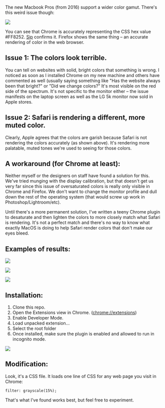 The new Macbook Pros (from 2016) support a wider color gamut. There's this weird issue though:

![](http://dropbox.jeremyricketts.com.s3.amazonaws.com/chrome_desatureate.png)

You can see that Chrome is accurately representing the CSS hex value #FF8252. [Sip](http://sipapp.io/) confirms it. Firefox shows the same thing – an accurate rendering of color in the web browser.

## Issue 1: The colors look terrible.

You can tell on websites with solid, bright colors that something is wrong. I noticed as soon as I installed Chrome on my new machine and others have commented as well (usually saying something like "Has the website always been that bright?" or "Did we change colors?" It's most visible on the red side of the spectrum. It's not specific to the monitor either – the issue manifests on the laptop screen as well as the LG 5k monitor now sold in Apple stores.

## Issue 2: Safari is rendering a different, more muted color.

Clearly, Apple agrees that the colors are garish because Safari is not rendering the colors accurately (as shown above). It's rendering more palatable, muted tones we're used to seeing for those colors.

## A workaround (for Chrome at least):

Neither myself or the designers on staff have found a solution for this. We've tried munging with the display calibration, but that doesn't get us very far since this issue of oversaturated colors is really only visible in Chrome and Firefox. We don't want to change the monitor profile and dull down the rest of the operating system (that would screw up work in Photoshop/Lightroom/etc).

Until there's a more permanent solution, I've written a teeny Chrome plugin to desaturate and then lighten the colors to more closely match what Safari is rendering. It's not a perfect match and there's no way to know what exactly MacOS is doing to help Safari render colors that don't make our eyes bleed.

## Examples of results:

![](http://dropbox.jeremyricketts.com.s3.amazonaws.com/chrome_desatureate_sample1.png)

![](http://dropbox.jeremyricketts.com.s3.amazonaws.com/chrome_desatureate_sample2.png)

![](http://dropbox.jeremyricketts.com.s3.amazonaws.com/chrome_desatureate_sample3.png)

## Installation:

1. Clone this repo.
2. Open the Extensions view in Chrome. ([chrome://extensions](chrome://extensions))
3. Enable Developer Mode.
4. Load unpacked extension...
5. Select the root folder
6. Once installed, make sure the plugin is enabled and allowed to run in incognito mode.

![](http://dropbox.jeremyricketts.com.s3.amazonaws.com/steps.png)

## Modification:

Look, it's a CSS file. It loads one line of CSS for any web page you visit in Chrome:

`filter: grayscale(15%);`

That's what I've found works best, but feel free to experiment.
